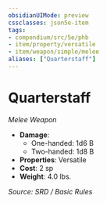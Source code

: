 ```yaml
---
obsidianUIMode: preview
cssclasses: json5e-item
tags:
- compendium/src/5e/phb
- item/property/versatile
- item/weapon/simple/melee
aliases: ["Quarterstaff"]
---
```

# Quarterstaff
*Melee Weapon*  

- **Damage**:
  - One-handed: 1d6 B
  - Two-handed: 1d8 B
- **Properties**: Versatile
- **Cost**: 2 sp
- **Weight**: 4.0 lbs.

*Source: SRD / Basic Rules*